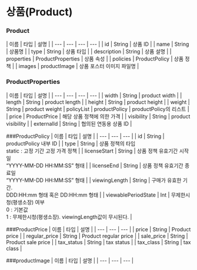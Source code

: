 # 상품(Product)

### Product
| 이름 | 타입 | 설명 |
| --- | --- | --- | --- |
| id	 | String | 	상품 ID |
| name	 | String	 | 상품명	 |
| type	 | String	 | 상품 타입 	 |
| description	 | String	 | 상품 설명 |
| properties | ProductProperties	 | 상품 속성 |
| policies | ProductPolicy	 | 상품 정책 |
| images	 | productImage	 | 상품 포스터 이미지 파일명	 |

### ProductProperties
| 이름 | 타입 | 설명 |
| --- | --- | --- | --- |
| width	 | String	 | product width |
| length	 | String	 | product length |
| height	 | String	 | product height |
| weight	 | String	 | product weight
| policyList		 | productPolicy | productPolicy의 리스트 |
| price	 | ProductPrice	 | 해당 상품 정책에 의한 가격 |
| visibility	 | String	 | product visibility |
| externalId	 | String	 | 협의된 연동용 상품 ID |

###ProductPolicy
| 이름 | 타입 | 설명 |
| --- | --- | --- |
| id	 | String	 | productPolicy 내부 ID  |
| type	 | String	 | 상품 정책의 타입 </br>static : 고정 기간 고정 가격 정책 |
| licenseStart	 | String	 | 상품 정책 유효기간 시작일</br> “YYYY-MM-DD HH:MM:SS” 형태 |
| licenseEnd	 | String	 | 상품 정책 유효기간 종료일</br> “YYYY-MM-DD HH:MM:SS” 형태 |
| viewingLength	 | String	 | 구매가 유효한 기간. </br>DDD:HH:mm 형태 혹은 DD:HH:mm 형태 	 |
| viewablePeriodState	 | Int	 | 무제한시청(평생소장) 여부</br>0 : 기본값</br>1 : 무제한시청(평생소장). viewingLength값이 무시된다.  |

###ProductPrice
| 이름 | 타입 | 설명 |
| --- | --- | --- |
| price	 | String	 | Product price  | 
| regular_price	 | String	 | Product regular price  | 
| sale_price	 | String	 | Product sale price  | 
| tax_status	 | String	 | tax status  | 
| tax_class	 | String	 | tax class  | 

###productImage
| 이름 | 타입 | 설명 |
| --- | --- | --- |
